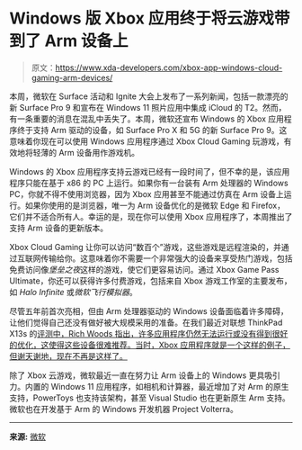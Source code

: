 # Windows 版 Xbox 应用终于将云游戏带到了 Arm 设备上

> 原文：<https://www.xda-developers.com/xbox-app-windows-cloud-gaming-arm-devices/>

本周，微软在 Surface 活动和 Ignite 大会上发布了一系列新闻，包括一款漂亮的新 Surface Pro 9 和宣布在 Windows 11 照片应用中集成 iCloud 的 T2。然而，有一条重要的消息在混乱中丢失了。本周，微软还宣布 Windows 的 Xbox 应用程序终于支持 Arm 驱动的设备，如 Surface Pro X 和 5G 的新 Surface Pro 9。这意味着你现在可以使用 Windows 应用程序通过 Xbox Cloud Gaming 玩游戏，有效地将轻薄的 Arm 设备用作游戏机。

Windows 的 Xbox 应用程序支持云游戏已经有一段时间了，但不幸的是，该应用程序只能在基于 x86 的 PC 上运行。如果你有一台装有 Arm 处理器的 Windows PC，你就不得不使用浏览器，因为 Xbox 应用甚至不能通过仿真在 Arm 设备上运行。如果你使用的是浏览器，唯一为 Arm 设备优化的是微软 Edge 和 Firefox，它们并不适合所有人。幸运的是，现在你可以使用 Xbox 应用程序了，本周推出了支持 Arm 设备的更新版本。

Xbox Cloud Gaming 让你可以访问“数百个”游戏，这些游戏是远程渲染的，并通过互联网传输给你。这意味着你不需要一个非常强大的设备来享受热门游戏，包括免费访问像*堡垒之夜*这样的游戏，使它们更容易访问。通过 Xbox Game Pass Ultimate，你还可以获得许多付费游戏，包括来自 Xbox 游戏工作室的主要发布，如 *Halo Infinite* 或*微软飞行模拟器*。

尽管五年前首次亮相，但由 Arm 处理器驱动的 Windows 设备面临着许多障碍，让他们觉得自己还没有做好被大规模采用的准备。在我们最近对联想 ThinkPad X13s 的[评测中，Rich Woods 指出，许多应用程序仍然无法运行或没有得到很好的优化，这使得这些设备很难推荐。当时，Xbox 应用程序就是一个这样的例子，但谢天谢地，现在不再是这样了。](https://www.xda-developers.com/lenovo-thinkpad-x13s-review/)

除了 Xbox 云游戏，微软最近一直在努力让 Arm 设备上的 Windows 更具吸引力。内置的 Windows 11 应用程序，如相机和计算器，最近增加了对 Arm 的原生支持，PowerToys 也支持该架构，甚至 Visual Studio 也在更新原生 Arm 支持。微软也在开发基于 Arm 的 Windows 开发机器 Project Volterra。

* * *

**来源:** [微软](https://news.xbox.com/en-us/2022/10/12/play-more-games-from-the-cloud-on-more-devices-today/)
